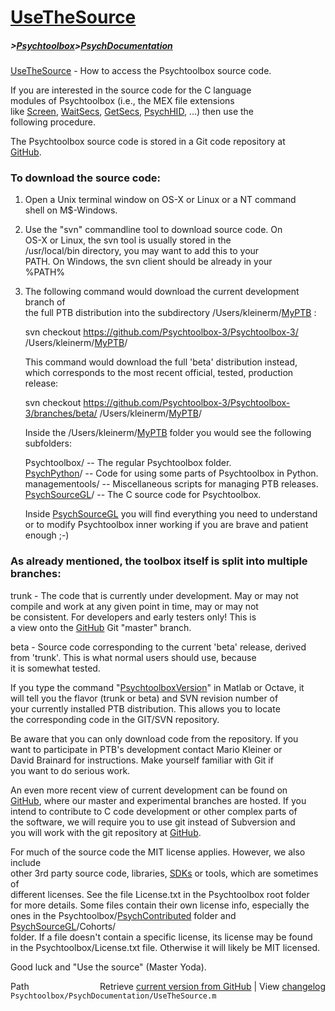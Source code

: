 # [UseTheSource](UseTheSource)
##### >[Psychtoolbox](Psychtoolbox)>[PsychDocumentation](PsychDocumentation)

[UseTheSource](UseTheSource) - How to access the Psychtoolbox source code.  
  
If you are interested in the source code for the C language  
modules of Psychtoolbox (i.e., the MEX file extensions  
like [Screen](Screen), [WaitSecs](WaitSecs), [GetSecs](GetSecs), [PsychHID](PsychHID), ...) then use the  
following procedure.  
  
The Psychtoolbox source code is stored in a Git code repository at  
[GitHub](GitHub).  
  
### To download the source code:  
  
1. Open a Unix terminal window on OS-X or Linux or a NT command  
   shell on M$-Windows.  
  
2. Use the "svn" commandline tool to download source code. On  
   OS-X or Linux, the svn tool is usually stored in the  
   /usr/local/bin directory, you may want to add this to your  
   PATH. On Windows, the svn client should be already in your  
   %PATH%  
  
3. The following command would download the current development branch of  
   the full PTB distribution into the subdirectory /Users/kleinerm/[MyPTB](MyPTB) :  
  
   svn checkout https://github.com/Psychtoolbox-3/Psychtoolbox-3/ /Users/kleinerm/[MyPTB](MyPTB)/  
  
   This command would download the full 'beta' distribution instead,  
   which corresponds to the most recent official, tested, production release:  
  
   svn checkout https://github.com/Psychtoolbox-3/Psychtoolbox-3/branches/beta/ /Users/kleinerm/[MyPTB](MyPTB)/  
  
   Inside the /Users/kleinerm/[MyPTB](MyPTB) folder you would see the following  
   subfolders:  
  
   Psychtoolbox/   -- The regular Psychtoolbox folder.  
   [PsychPython](PsychPython)/    -- Code for using some parts of Psychtoolbox in Python.  
   managementools/ -- Miscellaneous scripts for managing PTB releases.  
   [PsychSourceGL](PsychSourceGL)/  -- The C source code for Psychtoolbox.  
  
   Inside [PsychSourceGL](PsychSourceGL) you will find everything you need to understand  
   or to modify Psychtoolbox inner working if you are brave and patient  
   enough ;-)  
  
###    As already mentioned, the toolbox itself is split into multiple branches:  
  
   trunk  - The code that is currently under development. May or may not  
            compile and work at any given point in time, may or may not  
            be consistent. For developers and early testers only! This is  
            a view onto the [GitHub](GitHub) Git "master" branch.  
  
   beta   - Source code corresponding to the current 'beta' release, derived  
            from 'trunk'. This is what normal users should use, because  
            it is somewhat tested.  
  
   If you type the command "[PsychtoolboxVersion](PsychtoolboxVersion)" in Matlab or Octave, it  
   will tell you the flavor (trunk or beta) and SVN revision number of  
   your currently installed PTB distribution. This allows you to locate  
   the corresponding code in the GIT/SVN repository.  
  
   Be aware that you can only download code from the repository. If you  
   want to participate in PTB's development contact Mario Kleiner or  
   David Brainard for instructions. Make yourself familiar with Git if  
   you want to do serious work.  
  
   An even more recent view of current development can be found on  
   [GitHub](GitHub), where our master and experimental branches are hosted. If you  
   intend to contribute to C code development or other complex parts of  
   the software, we will require you to use git instead of Subversion and  
   you will work with the git repository at [GitHub](GitHub).  
  
   For much of the source code the MIT license applies. However, we also include  
   other 3rd party source code, libraries, [SDKs](SDKs) or tools, which are sometimes of  
   different licenses. See the file License.txt in the Psychtoolbox root folder  
   for more details. Some files contain their own license info, especially the  
   ones in the Psychtoolbox/[PsychContributed](PsychContributed) folder and [PsychSourceGL](PsychSourceGL)/Cohorts/  
   folder. If a file doesn't contain a specific license, its license may be found  
   in the Psychtoolbox/License.txt file. Otherwise it will likely be MIT licensed.  
  
   Good luck and "Use the source" (Master Yoda).  
  




<div class="code_header" style="text-align:right;">
  <span style="float:left;">Path&nbsp;&nbsp;</span> <span class="counter">Retrieve <a href=
  "https://raw.github.com/Psychtoolbox-3/Psychtoolbox-3/beta/Psychtoolbox/PsychDocumentation/UseTheSource.m">current version from GitHub</a> | View <a href=
  "https://github.com/Psychtoolbox-3/Psychtoolbox-3/commits/beta/Psychtoolbox/PsychDocumentation/UseTheSource.m">changelog</a></span>
</div>
<div class="code">
  <code>Psychtoolbox/PsychDocumentation/UseTheSource.m</code>
</div>

